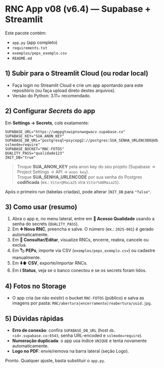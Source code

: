 # RNC App v08 (v6.4) — Supabase + Streamlit

Este pacote contém:
- `app.py` (app completo)
- `requirements.txt`
- `exemplos/peps_exemplo.csv`
- `README.md`

## 1) Subir para o Streamlit Cloud (ou rodar local)
- Faça login no Streamlit Cloud e crie um app apontando para este repositório (ou faça upload direto destes arquivos).
- Versão do Python: 3.11+ recomendado.

## 2) Configurar *Secrets* do app
Em **Settings → Secrets**, cole exatamente:

```
SUPABASE_URL="https://umppgtxwipnsnwogwacv.supabase.co"
SUPABASE_KEY="SUA_ANON_KEY"
SUPABASE_DB_URL="postgresql+psycopg2://postgres:SUA_SENHA_URLENCODE@db.umppgtxwipnsnwogwacv.supabase.co:6543/postgres?sslmode=require"
SUPABASE_BUCKET="RNC-FOTOS"
QUALITY_PASS="qualidade123"
INIT_DB="true"
```

> Troque **SUA_ANON_KEY** pela anon key do seu projeto (Supabase → Project Settings → API → `anon key`).  
> Troque **SUA_SENHA_URLENCODE** por sua senha do Postgres **codificada** (ex.: `Vitor@Maia25` vira `Vitor%40Maia25`).

Após o primeiro run (tabelas criadas), pode alterar `INIT_DB` para `"false"`.

## 3) Como usar (resumo)
1. Abra o app e, no menu lateral, entre em **🔐 Acesso Qualidade** usando a senha do secrets (`QUALITY_PASS`).  
2. Em **➕ Nova RNC**, preencha e salve. O número (ex.: `2025-001`) é gerado automaticamente.
3. Em **🔎 Consultar/Editar**, visualize RNCs, encerre, reabra, cancele ou exclua.
4. Em **🏷️ PEPs**, importe via CSV (`exemplos/peps_exemplo.csv`) ou cadastre manualmente.
5. Em **⬇️⬆️ CSV**, exporte/importar RNCs.  
6. Em **ℹ️ Status**, veja se o banco conectou e se os secrets foram lidos.

## 4) Fotos no Storage
- O app cria (se não existir) o bucket `RNC-FOTOS` (público) e salva as imagens por pasta: `RNC/abertura|encerramento|reabertura/uuid.jpg`.

## 5) Dúvidas rápidas
- **Erro de conexão**: confira `SUPABASE_DB_URL` (host `db.<id>.supabase.co:6543`, senha URL-encoded e `sslmode=require`).  
- **Numeração duplicada**: o app usa índice `UNIQUE` e tenta novamente automaticamente.  
- **Logo no PDF**: envie/remova na barra lateral (seção Logo).

Pronto. Qualquer ajuste, basta substituir o `app.py`.
